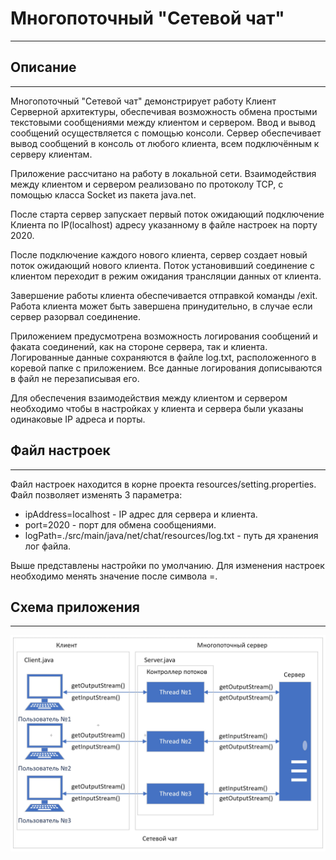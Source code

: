 # Многопоточный "Сетевой чат"
___
## Описание
___
Многопоточный "Сетевой чат" демонстрирует работу Клиент Серверной архитектуры, обеспечивая возможность обмена 
простыми текстовыми сообщениями между клиентом и сервером. Ввод и вывод сообщений осуществляется
с помощью консоли. Сервер обеспечивает вывод сообщений в консоль от любого клиента, всем подключённым к 
серверу клиентам.

Приложение рассчитано на работу в локальной сети. Взаимодействия между клиентом и 
сервером реализовано по протоколу TCP, с помощью класса Socket из пакета java.net.  

После старта сервер запускает первый поток ожидающий
подключение Клиента по IP(localhost) адресу указанному в файле настроек на порту 2020.

После подключение каждого нового клиента, сервер создает новый поток ожидающий нового клиента. Поток установивший
соединение с клиентом переходит в режим ожидания трансляции данных от клиента.

Завершение работы клиента обеспечивается отправкой команды /exit. Работа клиента может быть завершена принудительно, в
 случае если сервер разорвал соединение.

Приложением предусмотрена возможность логирования сообщений и факата соединений, как на стороне сервера, так и клиента.
Логированные данные сохраняются в файле log.txt, расположенного в коревой папке с приложением. Все данные логирования 
дописываются в файл не перезаписывая его.

Для обеспечения взаимодействия между клиентом и сервером необходимо чтобы в настройках у клиента и сервера были указаны
одинаковые IP адреса и порты.

## Файл настроек
___
Файл настроек находится в корне проекта resources/setting.properties. Файл позволяет изменять 3 параметра:
* ipAddress=localhost - IP адрес для сервера и клиента.
* port=2020 - порт для обмена сообщениями.
* logPath=./src/main/java/net/chat/resources/log.txt - путь дя хранения лог файла.

Выше представлены настройки по умолчанию. Для изменения настроек необходимо менять значение после символа =.

## Схема приложения
___
![](NetworkChatSchema.jpg)